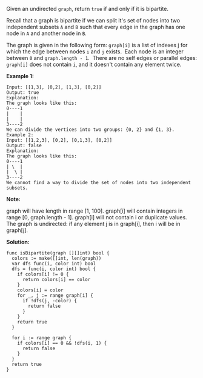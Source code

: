Given an undirected `graph`, return `true` if and only if it is bipartite.

Recall that a graph is bipartite if we can split it's set of nodes into two independent subsets `A` and `B` such that every edge in the graph has one node in `A` and another node in `B`.

The graph is given in the following form: `graph[i]` is a list of indexes j for which the edge between nodes `i` and `j` exists.  Each node is an integer between `0` and `graph.length - 1`.  There are no self edges or parallel edges: `graph[i]` does not contain `i`, and it doesn't contain any element twice.

**Example 1:**

```
Input: [[1,3], [0,2], [1,3], [0,2]]
Output: true
Explanation: 
The graph looks like this:
0----1
|    |
|    |
3----2
We can divide the vertices into two groups: {0, 2} and {1, 3}.
Example 2:
Input: [[1,2,3], [0,2], [0,1,3], [0,2]]
Output: false
Explanation: 
The graph looks like this:
0----1
| \  |
|  \ |
3----2
We cannot find a way to divide the set of nodes into two independent subsets.
```

**Note:**

graph will have length in range [1, 100].
graph[i] will contain integers in range [0, graph.length - 1].
graph[i] will not contain i or duplicate values.
The graph is undirected: if any element j is in graph[i], then i will be in graph[j].

**Solution:**

```golang
func isBipartite(graph [][]int) bool {
  colors := make([]int, len(graph))
  var dfs func(i, color int) bool
  dfs = func(i, color int) bool {
    if colors[i] != 0 {
      return colors[i] == color
    }
    colors[i] = color
    for _, j := range graph[i] {
      if !dfs(j, -color) {
        return false
      }
    }
    return true
  }

  for i := range graph {
    if colors[i] == 0 && !dfs(i, 1) {
      return false
    }
  }
  return true
}
```
